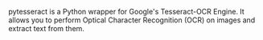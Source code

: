 pytesseract is a Python wrapper for Google's Tesseract-OCR Engine. It allows you to perform Optical Character Recognition (OCR) on images and extract text from them.
